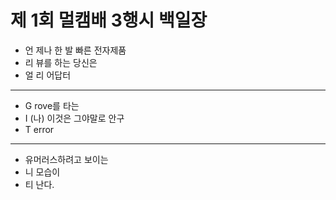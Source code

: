 # 제 1회 멀캠배 3행시  백일장


* 언 제나 한 발 빠른 전자제품
* 리 뷰를 하는 당신은
* 얼 리 어답터
---
* G rove를 타는
* I (나) 이것은 그야말로 안구
* T error
---
* 유머러스하려고 보이는
* 니 모습이
* 티 난다.
